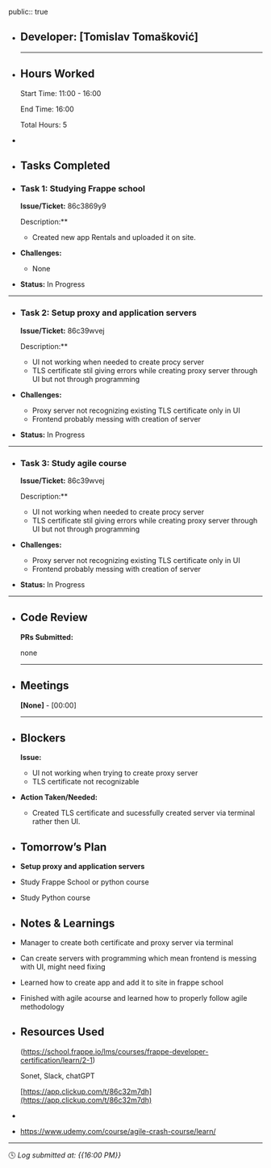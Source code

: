 public:: true

- ## Developer: [Tomislav Tomašković]
  
  ---
- ## Hours Worked
  
  Start Time: 11:00 - 16:00 
  
  End Time: 16:00
  
  Total Hours: 5
-
- ## Tasks Completed
- ### Task 1:  Studying Frappe school
  
  **Issue/Ticket:** 86c3869y9
  
  Description:**
	- Created new app Rentals and uploaded it on site.
- **Challenges:**
	- None
- **Status:**  In Progress
- ---
- ### Task 2:  **Setup proxy and application servers**
  
  **Issue/Ticket:** 86c39wvej
  
  Description:**
	- UI not working when needed to create procy server
	- TLS certificate stil giving errors while creating proxy server through UI but not through programming
- **Challenges:**
	- Proxy server not recognizing existing TLS certificate only in UI
	- Frontend probably messing with creation of server
- **Status:**  In Progress
- ---
- ### Task 3:  **Study agile course**
  
  **Issue/Ticket:** 86c39wvej
  
  Description:**
	- UI not working when needed to create procy server
	- TLS certificate stil giving errors while creating proxy server through UI but not through programming
- **Challenges:**
	- Proxy server not recognizing existing TLS certificate only in UI
	- Frontend probably messing with creation of server
- **Status:**  In Progress
- ---
- ## Code Review
  
  **PRs Submitted:**
  
  none
  
  ---
- ## Meetings
  
  **[None]** - [00:00]
  
  ---
- ## Blockers
  
  **Issue:**
	- UI not working when trying to create proxy server
	- TLS certificate not recognizable
- **Action Taken/Needed:**
	- Created TLS certificate  and sucessfully created server via terminal rather then UI.
- ## Tomorrow’s Plan
- **Setup proxy and application servers**
- Study Frappe School or python course
- Study Python course
- ## Notes & Learnings
- Manager to create both certificate and proxy server via terminal
- Can create servers with programming which mean frontend is messing with UI, might need fixing
- Learned how to create app and add it to site in frappe school
- Finished with agile acourse and learned how to properly follow agile methodology
- ## Resources Used
  
  (https://school.frappe.io/lms/courses/frappe-developer-certification/learn/2-1)
  
  Sonet, Slack, chatGPT
  
  [https://app.clickup.com/t/86c32m7dh](https://app.clickup.com/t/86c32m7dh)
-
- https://www.udemy.com/course/agile-crash-course/learn/
- ---
  
  🕓 *Log submitted at: {{16:00 PM}}*